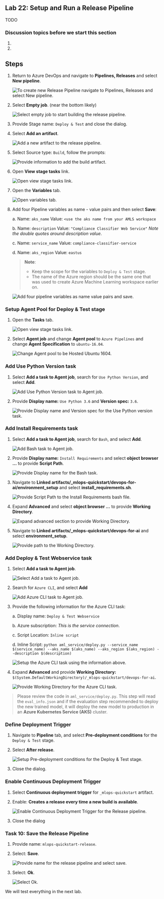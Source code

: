 ## Lab 22:  Setup and Run a Release Pipeline

TODO


### Discussion topics before we start this section  

1. 
2. 

## Steps

1. Return to Azure DevOps and navigate to **Pipelines, Releases** and select **New pipeline**.

    ![To create new Release Pipeline navigate to Pipelines, Releases and select New pipeline.](media/19.png 'New Release Pipeline')

2. Select **Empty job**. (near the bottom likely)

    ![Select empty job to start building the release pipeline.](../images/20.png 'Select a template: Empty job')

3. Provide Stage name: `Deploy & Test` and close the dialog.

1. Select **Add an artifact**.

    ![Add a new artifact to the release pipeline.](../images/22.png 'Add an artifact')

2. Select Source type: `Build`, follow the prompts:  

    ![Provide information to add the build artifact.](../images/23.png 'Add a build artifact')
    
1. Open **View stage tasks** link.

    ![Open view stage tasks link.](../images/24.png 'View Stage Tasks')

2. Open the **Variables** tab.

    ![Open variables tab.](../images/25.png 'Release Pipeline Variables')

3. Add four Pipeline variables as name - value pairs and then select **Save**:

    a. Name: `aks_name` Value: `<use the aks name from your AMLS workspace`
    
    b. Name: `description` Value: `"Compliance Classifier Web Service"` *Note the double quotes around description value*.
    
    c. Name: `service_name` Value: `compliance-classifier-service`

    d. Name: `aks_region` Value: `eastus`

    >**Note**:
    >- Keep the scope for the variables to `Deploy & Test` stage.
    >- The name of the Azure region should be the same one that was used to create Azure Machine Learning workspace earlier on.
    
      ![Add four pipeline variables as name value pairs and save.](../images/26.png 'Add Pipeline Variables')
      
### Setup Agent Pool for Deploy & Test stage
        
1. Open the **Tasks** tab.

    ![Open view stage tasks link.](../images/27.png 'Pipeline Tasks')
    
2. Select **Agent job** and change **Agent pool** to `Azure Pipelines` and change **Agent Specification** to `ubuntu-16.04`.

    ![Change Agent pool to be Hosted Ubuntu 1604.](../images/28_2.png 'Agent Job Setup')
    
### Add Use Python Version task

1. Select **Add a task to Agent job**, search for `Use Python Version`, and select **Add**.

    ![Add Use Python Version task to Agent job.](../images/29.png 'Add Use Python Version Task')

2. Provide **Display name:** `Use Python 3.6` and **Version spec:** `3.6`.

    ![Provide Display name and Version spec for the Use Python version task.](../images/30.png 'Use Python Version Task Dialog')
    
### Add Install Requirements task

1. Select **Add a task to Agent job**, search for `Bash`, and select **Add**.
    
    ![Add Bash task to Agent job.](../images/31.png 'Add Bash Task')

2. Provide **Display name:** `Install Requirements` and select **object browser ...** to provide **Script Path**.

    ![Provide Display name for the Bash task.](../images/32.png 'Bash Task Dialog')

3. Navigate to **Linked artifacts/_mlops-quickstart/devops-for-ai/environment_setup** and select **install_requirements.sh**.

    ![Provide Script Path to the Install Requirements bash file.](../images/33.png 'Select Path Dialog')

4. Expand **Advanced** and select **object browser ...** to provide **Working Directory**.

    ![Expand advanced section to provide Working Directory.](../images/34.png 'Bash Task - Advanced Section')
    
5. Navigate to **Linked artifacts/_mlops-quickstart/devops-for-ai** and select **environment_setup**.

    ![Provide path to the Working Directory.](../images/35.png 'Select Path Dialog')
    
### Add Deploy & Test Webservice task
    
1. Select **Add a task to Agent job**.

    ![Select Add a task to Agent job.](../images/36_1.png 'Add a Task to Agent job')
    
2. Search for `Azure CLI`, and select **Add**

    ![Add Azure CLI task to Agent job.](../images/36_2.png 'Azure CLI Task')

3. Provide the following information for the Azure CLI task:

    a. Display name: `Deploy & Test Webservice`
    
    b. Azure subscription: *This is the service connection*.
    
    c. Script Location: `Inline script`
    
    d. Inline Script: `python aml_service/deploy.py --service_name $(service_name) --aks_name $(aks_name) --aks_region $(aks_region) --description $(description)`
    
      ![Setup the Azure CLI task using the information above.](../images/38.png 'Azure CLI Task Dialog')

4. Expand **Advanced** and provide **Working Directory:** `$(System.DefaultWorkingDirectory)/_mlops-quickstart/devops-for-ai`.

    ![Provide Working Directory for the Azure CLI task.](../images/39.png 'Azure CLI Task - Working Directory')
    

>Please review the code in `aml_service/deploy.py`. This step will read the `eval_info.json` and if the evaluation step recommended to deploy the new trained model, it will deploy the new model to production in an **Azure Kubernetes Service (AKS)** cluster.

### Define Deployment Trigger

1. Navigate to **Pipeline** tab, and select **Pre-deployment conditions** for the `Deploy & Test` stage.

2. Select **After release**.

    ![Setup Pre-deployment conditions for the Deploy & Test stage.](../images/40.png 'Pre-deployment Conditions Dialog')

3. Close the dialog.

### Enable Continuous Deployment Trigger

1. Select **Continuous deployment trigger** for `_mlops-quickstart` artifact.

2. Enable: **Creates a release every time a new build is available**.

    ![Enable Continuous Deployment Trigger for the Release pipeline.](../images/41.png 'Continuous Deployment Trigger Dialog')
    
3. Close the dialog

### Task 10: Save the Release Pipeline

1. Provide name: `mlops-quickstart-release`.

2. Select: **Save**.

    ![Provide name for the release pipeline and select save.](../images/42.png 'Save')

3. Select: **Ok**.

    ![Select Ok.](../images/43.png 'Save - Ok')


We will test everything in the next lab.  